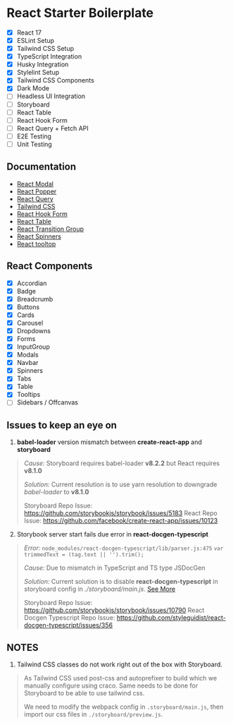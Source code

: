# React Starter Boilerplate

 - [x] React 17
 - [x] ESLint Setup
 - [x] Tailwind CSS Setup
 - [x] TypeScript Integration
 - [x] Husky Integration
 - [x] Stylelint Setup
 - [x] Tailwind CSS Components
 - [x] Dark Mode
 - [ ] Headless UI Integration
 - [ ] Storyboard
 - [ ] React Table
 - [ ] React Hook Form
 - [ ] React Query + Fetch API
 - [ ] E2E Testing
 - [ ] Unit Testing

## Documentation

 - [React Modal](http://reactcommunity.org/react-modal/)
 - [React Popper](https://popper.js.org/react-popper/)
 - [React Query](https://react-query.tanstack.com/overview)
 - [Tailwind CSS](https://tailwindcss.com/docs)
 - [React Hook Form](https://react-hook-form.com/get-started)
 - [React Table](https://react-table.tanstack.com/docs/overview)
 - [React Transition Group](https://reactcommunity.org/react-transition-group/)
 - [React Spinners](https://loading.io/css/)
 - [React tooltop](https://wwayne.github.io/react-tooltip/)

## React Components
 - [x] Accordian
 - [x] Badge
 - [x] Breadcrumb
 - [x] Buttons
 - [x] Cards
 - [x] Carousel
 - [x] Dropdowns
 - [x] Forms
 - [x] InputGroup
 - [x] Modals
 - [x] Navbar
 - [x] Spinners
 - [x] Tabs
 - [x] Table
 - [x] Tooltips
 - [ ] Sidebars / Offcanvas

## Issues to keep an eye on

1. **babel-loader** version mismatch between **create-react-app** and **storyboard**


  > *Cause:* Storyboard requires babel-loader **v8.2.2** but React requires **v8.1.0**
  >
  > *Solution:* Current resolution is to use yarn resolution to downgrade *babel-loader* to **v8.1.0**
  >
  > Storyboard Repo Issue: https://github.com/storybookjs/storybook/issues/5183
  > React Repo Issue: https://github.com/facebook/create-react-app/issues/10123

2. Storybook server start fails due error in **react-docgen-typescript**

  > *Error:*
  > `node_modules/react-docgen-typescript/lib/parser.js:475`
  > `var trimmedText = (tag.text || '').trim();`
  >
  > *Cause:* Due to mismatch in TypeScript and TS type JSDocGen
  >
  > *Solution:* Current solution is to disable **react-docgen-typescript** in storyboard config in *./storyboard/main.js*. [See More](https://github.com/storybookjs/storybook/issues/10790)
  >
  > Storyboard Repo Issue: https://github.com/storybookjs/storybook/issues/10790
  > React Docgen Typescript Repo Issue: https://github.com/styleguidist/react-docgen-typescript/issues/356


## NOTES

1. Tailwind CSS classes do not work right out of the box with Storyboard.

> As Tailwind CSS used post-css and autoprefixer to build which we manually configure using craco. Same needs to be done for Storyboard to be able to use tailwind css.
>
> We need to modify the webpack config in `.storyboard/main.js`, then import our css files in `./storyboard/preview.js`.